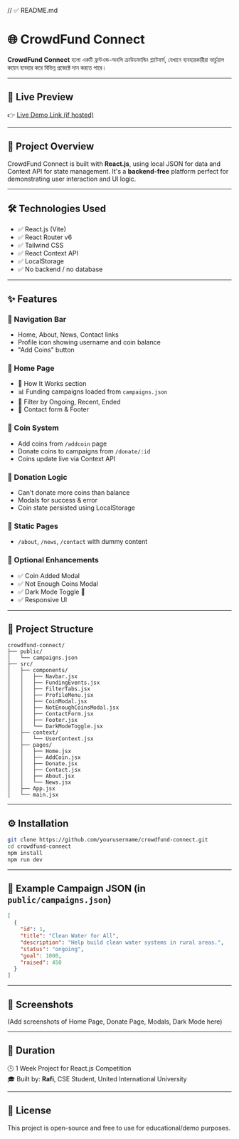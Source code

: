 // ✅ README.md

# 🌐 CrowdFund Connect

**CrowdFund Connect** হলো একটি ফ্রন্টএন্ড-অনলি ক্রাউডফান্ডিং প্ল্যাটফর্ম, যেখানে ব্যবহারকারীরা ভার্চুয়াল কয়েন ব্যবহার করে বিভিন্ন প্রজেক্টে দান করতে পারে।

---

## 🚀 Live Preview

👉 [Live Demo Link (if hosted)](https://your-site-url.com)

---

## 🧩 Project Overview

CrowdFund Connect is built with **React.js**, using local JSON for data and Context API for state management. It's a **backend-free** platform perfect for demonstrating user interaction and UI logic.

---

## 🛠️ Technologies Used

- ✅ React.js (Vite)
- ✅ React Router v6
- ✅ Tailwind CSS
- ✅ React Context API
- ✅ LocalStorage
- ✅ No backend / no database

---

## ✨ Features

### 🔹 Navigation Bar
- Home, About, News, Contact links
- Profile icon showing username and coin balance
- "Add Coins" button

### 🔹 Home Page
- 📘 How It Works section
- 📊 Funding campaigns loaded from `campaigns.json`
- 🎯 Filter by Ongoing, Recent, Ended
- 💬 Contact form & Footer

### 🔹 Coin System
- Add coins from `/addcoin` page
- Donate coins to campaigns from `/donate/:id`
- Coins update live via Context API

### 🔹 Donation Logic
- Can't donate more coins than balance
- Modals for success & error
- Coin state persisted using LocalStorage

### 🔹 Static Pages
- `/about`, `/news`, `/contact` with dummy content

### 🔹 Optional Enhancements
- ✅ Coin Added Modal
- ✅ Not Enough Coins Modal
- ✅ Dark Mode Toggle 🌙
- ✅ Responsive UI

---

## 📁 Project Structure

```
crowdfund-connect/
├── public/
│   └── campaigns.json
├── src/
│   ├── components/
│   │   ├── Navbar.jsx
│   │   ├── FundingEvents.jsx
│   │   ├── FilterTabs.jsx
│   │   ├── ProfileMenu.jsx
│   │   ├── CoinModal.jsx
│   │   ├── NotEnoughCoinsModal.jsx
│   │   ├── ContactForm.jsx
│   │   ├── Footer.jsx
│   │   └── DarkModeToggle.jsx
│   ├── context/
│   │   └── UserContext.jsx
│   ├── pages/
│   │   ├── Home.jsx
│   │   ├── AddCoin.jsx
│   │   ├── Donate.jsx
│   │   ├── Contact.jsx
│   │   ├── About.jsx
│   │   └── News.jsx
│   ├── App.jsx
│   └── main.jsx
```

---

## ⚙️ Installation

```bash
git clone https://github.com/yourusername/crowdfund-connect.git
cd crowdfund-connect
npm install
npm run dev
```

---

## 🧪 Example Campaign JSON (in `public/campaigns.json`)

```json
[
  {
    "id": 1,
    "title": "Clean Water for All",
    "description": "Help build clean water systems in rural areas.",
    "status": "ongoing",
    "goal": 1000,
    "raised": 450
  }
]
```

---

## 📸 Screenshots

(Add screenshots of Home Page, Donate Page, Modals, Dark Mode here)

---

## 📅 Duration

🕒 1 Week Project for React.js Competition  
🎓 Built by: **Rafi**, CSE Student, United International University

---

## 📜 License

This project is open-source and free to use for educational/demo purposes.